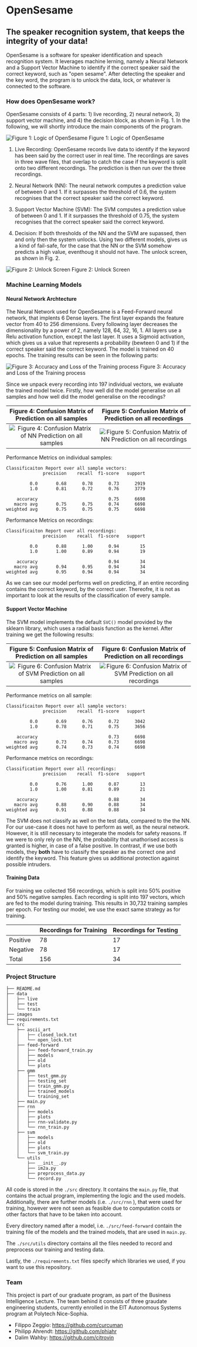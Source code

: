 # **OpenSesame**
## **The speaker recognition system, that keeps the integrity of your data!**


OpenSesame is a software for speaker identification and speach recognition system. It leverages machine lerning, namely a Neural Network and a Support Vector Machine to identify if the correct speaker said the correct keyword, such as "open sesame". After detecting the speaker and the key word, the program is to unlock the data, lock, or whatever is connected to the software.

### **How does OpenSesame work?**
OpenSesame consists of 4 parts: 1) live recording, 2) neural network, 3) support vector machine, and 4) the decision block, as shown in Fig. 1. In the following, we will shortly introduce the main components of the program.

![](./images/logic.png "Figure 1: Logic of OpenSesame")
Figure 1: Logic of OpenSesame

1) Live Recording: OpenSesame records live data to identify if the keyword has been said by the correct user in real time. The recordings are saves in three wave files, that overlap to catch the case if the keyword is split onto two different recordings. The prediction is then run over the three recordings.

2) Neural Network (NN): The neural network computes a prediction value of between 0 and 1. If it surpasses the threshold of 0.6, the system recognises that the correct speaker said the correct keyword.

3) Support Vector Machine (SVM): The SVM computes a prediction value of between 0 and 1. If it surpasses the threshold of 0.75, the system recognises that the correct speaker said the correct keyword.

4) Decision: If both thresholds of the NN and the SVM are supassed, then and only then the system unlocks. Using two different models, gives us a kind of fail-safe, for the case that the NN or the SVM somehow predicts a high value, eventhoug it should not have. The unlock screen, as shown in Fig. 2.

![](./images/OpenSesame.gif "Figure 2: Unlock Screen")
Figure 2: Unlock Screen

### **Machine Learning Models**

#### **Neural Network Archtecture**
The Neural Network used for OpenSesame is a Feed-Forward neural network, that implents 6 Dense layers. The first layer expands the feature vector from 40 to 256 dimensions. Every following layer decreases the dimensionality by a power of 2, namely 128, 64, 32, 16, 1. All layers use a Relu activation function, except the last layer. It uses a Sigmoid activation, which gives us a value that represents a probability (bewteen 0 and 1) if the correct speaker said the correct keyword. The model is trained on 40 epochs. The training results can be seen in the following parts:

![](./src/feed-forward/plots/plots_dense-nn-sr48000-epochs40-v8.png "Figure 3: Accuracy and Loss of the Training process")
Figure 3: Accuracy and Loss of the Training process


Since we unpack every recording into 197 individual vectors, we evaluate the trained model twice. Firstly, how well did the model generalise on all samples and how well did the model generalise on the recodings?


Figure 4: Confusion Matrix of Prediction on all samples | Figure 5: Confusion Matrix of Prediction on all recordings
:-------------------------:|:-------------------------:
![](./src/feed-forward/plots/heatmap_samples_dense-nn-sr48000-epochs40-v9.png "Figure 4: Confusion Matrix of NN Prediction on all samples")  |  ![](./src/feed-forward/plots/heatmap_recordings_dense-nn-sr48000-epochs40-v9.png "Figure 5: Confusion Matrix of NN Prediction on all recordings")




Performance Metrics on individual samples:


```
Classificaiton Report over all sample vectors:
              precision    recall  f1-score   support

         0.0       0.68      0.78      0.73      2919
         1.0       0.81      0.72      0.76      3779

    accuracy                           0.75      6698
   macro avg       0.75      0.75      0.74      6698
weighted avg       0.75      0.75      0.75      6698
```


Performance Metrics on recordings:

```
Classificaiton Report over all recordings:
              precision    recall  f1-score   support

         0.0       0.88      1.00      0.94        15
         1.0       1.00      0.89      0.94        19

    accuracy                           0.94        34
   macro avg       0.94      0.95      0.94        34
weighted avg       0.95      0.94      0.94        34
```


As we can see our model performs well on predicting, if an entire recording contains the correct keyword, by the correct user. Thereofre, it is not as important to look at the results of the classification of every sample.



#### **Support Vector Machine**
The SVM model implements the default ```SVC()``` model provided by the sklearn library, which uses a radial basis function as the kernel. After training we get the following results:


Figure 5: Confusion Matrix of Prediction on all samples | Figure 6: Confusion Matrix of Prediction on all recordings
:-------------------------:|:-------------------------:
![](./src/svm/plots/heatmap_samples_svmV2.png "Figure 6: Confusion Matrix of SVM Prediction on all samples")  |  ![](./src/svm/plots/heatmap_svm_recordings_svmV2.png "Figure 6: Confusion Matrix of SVM Prediction on all recordings")




Performance metrics on all sample:
```
Classificaiton Report over all sample vectors:
              precision    recall  f1-score   support

         0.0       0.69      0.76      0.72      3042
         1.0       0.78      0.71      0.75      3656

    accuracy                           0.73      6698
   macro avg       0.73      0.74      0.73      6698
weighted avg       0.74      0.73      0.74      6698
```

Performance metrics on recordings:
```
Classification Report over all recordings:
              precision    recall  f1-score   support

         0.0       0.76      1.00      0.87        13
         1.0       1.00      0.81      0.89        21

    accuracy                           0.88        34
   macro avg       0.88      0.90      0.88        34
weighted avg       0.91      0.88      0.88        34
```

The SVM does not classify as well on the test data, compared to the the NN. For our use-case it does not have to perform as well, as the neural network. However, it is still necessary to integerate the models for safety reasons. If we were to only rely on the NN, the probability that unathorised access is granted is higher, in case of a false positive. In contrast, if we use both models, they **both** have to classify the speaker as the correct one and identify the keyword. This feature gives us additional protection against possible intruders.


#### **Training Data**
For training we collected 156 recordings, which is split into 50% positive and 50% negative samples. Each recording is split into 197 vectors, which are fed to the model during training. This results in 30,732 training samples per epoch. For testing our model, we use the exact same strategy as for training.


|   | Recordings for Training | Recordings for Testing |
| ------------- | ------------- | ------------- |
| Positive  | 78  | 17 |
| Negative  | 78  | 17 |
| Total  | 156  | 34 |


### **Project Structure**

```
├── README.md
├── data
│   ├── live
│   ├── test
│   └── train
├── images
├── requirements.txt
└── src
    ├── ascii_art
    │   ├── closed_lock.txt
    │   └── open_lock.txt
    ├── feed-forward
    │   ├── feed-forward_train.py
    │   ├── models
    │   ├── old
    │   └── plots
    ├── gmm
    │   ├── test_gmm.py
    │   ├── testing_set
    │   ├── train_gmm.py
    │   ├── trained_models
    │   └── training_set
    ├── main.py
    ├── rnn
    │   ├── models
    │   ├── plots
    │   ├── rnn-validate.py
    │   └── rnn_train.py
    ├── svm
    │   ├── models
    │   ├── old
    │   ├── plots
    │   └── svm_train.py
    └── utils
        ├── __init__.py
        ├── im2a.py
        ├── preprocess_data.py
        └── record.py
```

All code is stored in the ```./src``` directory. It contains the ```main.py``` file, that contains the actual program, implementing the logic and the used models. Additionally, there are further models (i.e. ```./src/rnn``` ), that were used for training, however were not seen as feasible due to computation costs or other factors that have to be taken into account.

Every directory named after a model, i.e. ```./src/feed-forward``` contain the training file of the models and the trained models, that are used in ```main.py```.

The ```./src/utils``` directory contains all the files needed to record and preprocess our training and testing data.

Lastly, the ```./requirements.txt``` files specify which libraries we used, if you want to use this repository.



### **Team**

This project is part of our graduate program, as part of the Business Intelligence Lecture. The team behind it consists of three graudate engineering students, currently enrolled in the EIT Autonomous Systems program at Polytech Nice-Sophia.

- Filippo Zeggio: https://github.com/curcuman
- Philipp Ahrendt: https://github.com/phiahr
- Dalim Wahby: https://github.com/citrovin
